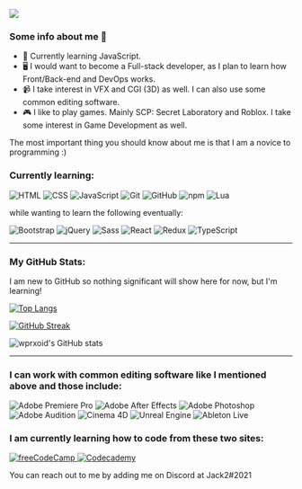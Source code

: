 ![](https://github.com/wprxoid/wprxoid/blob/aboutme/welcometomyprofilebro2.png)

### Some info about me 🙂

- 🌱 Currently learning JavaScript.
- 🖥️ I would want to become a Full-stack developer, as I plan to learn how Front/Back-end and DevOps works.
- 📹 I take interest in VFX and CGI (3D) as well. I can also use some common editing software.
- 🎮 I like to play games. Mainly SCP: Secret Laboratory and Roblox. I take some interest in Game Development as well.

The most important thing you should know about me is that I am a novice to programming :)

### Currently learning:

<p>
  <img alt="HTML" src="https://img.shields.io/badge/HTML-E34F26?logo=html5&logoColor=white&style=for-the-badge" />
  <img alt="CSS" src="https://img.shields.io/badge/CSS-1572B6?logo=css3&logoColor=white&style=for-the-badge" />
  <img alt="JavaScript" src="https://img.shields.io/badge/JavaScript-F7DF1E?logo=javascript&logoColor=white&style=for-the-badge" />
  <img alt="Git" src="https://img.shields.io/badge/Git-F05032?logo=git&logoColor=white&style=for-the-badge" />
  <img alt="GitHub" src="https://img.shields.io/badge/GitHub-181717?logo=github&logoColor=white&style=for-the-badge" />
  <img alt="npm" src="https://img.shields.io/badge/npm-CB3837?logo=npm&logoColor=white&style=for-the-badge" />
  <img alt="Lua" src="https://img.shields.io/badge/Lua-2C2D72?logo=lua&logoColor=white&style=for-the-badge" />
  
 while wanting to learn the following eventually:
 
 <p>
  <img alt="Bootstrap" src="https://img.shields.io/badge/Bootstrap-7952B3?logo=bootstrap&logoColor=white&style=for-the-badge" />
  <img alt="jQuery" src="https://img.shields.io/badge/jQuery-0769AD?logo=jquery&logoColor=white&style=for-the-badge" />
  <img alt="Sass" src="https://img.shields.io/badge/Sass-CC6699?logo=sass&logoColor=white&style=for-the-badge" />
  <img alt="React" src="https://img.shields.io/badge/React-61DAFB?logo=react&logoColor=white&style=for-the-badge" />
  <img alt="Redux" src="https://img.shields.io/badge/Redux-764ABC?logo=redux&logoColor=white&style=for-the-badge" />
  <img alt="TypeScript" src="https://img.shields.io/badge/TypeScript-3178C6?logo=typescript&logoColor=white&style=for-the-badge" />
     
 ---
 ### My GitHub Stats:

   I am new to GitHub so nothing significant will show here for now, but I'm learning!
   
[![Top Langs](https://github-readme-stats.vercel.app/api/top-langs/?username=wprxoid&layout=compact&theme=dark)](https://github.com/wprxoid/github-readme-stats)

[![GitHub Streak](https://github-readme-streak-stats.herokuapp.com/?user=wprxoid&theme=dark)](https://git.io/streak-stats)

![wprxoid's GitHub stats](https://github-readme-stats.vercel.app/api?username=wprxoid&show_icons=true&theme=dark)
   
</p>

---
### I can work with common editing software like I mentioned above and those include:

<p>
   <img alt="Adobe Premiere Pro" src="https://img.shields.io/badge/Adobe Premiere Pro-9999FF?logo=adobepremierepro&logoColor=white&style=for-the-badge" />
  <img alt="Adobe After Effects" src="https://img.shields.io/badge/Adobe After Effects-9999FF?logo=adobeaftereffects&logoColor=white&style=for-the-badge" />
  <img alt="Adobe Photoshop" src="https://img.shields.io/badge/Adobe Photoshop-31A8FF?logo=adobephotoshop&logoColor=white&style=for-the-badge" />
  <img alt="Adobe Audition" src="https://img.shields.io/badge/Adobe Audition-9999FF?logo=adobeaudition&logoColor=white&style=for-the-badge" />
  <img alt="Cinema 4D" src="https://img.shields.io/badge/Cinema 4D-011A6A?logo=cinema4d&logoColor=white&style=for-the-badge" />
  <img alt="Unreal Engine" src="https://img.shields.io/badge/Unreal Engine-313131?logo=unrealengine&logoColor=white&style=for-the-badge" />
  <img alt="Ableton Live" src="https://img.shields.io/badge/Ableton Live-000000?logo=abletonlive&logoColor=white&style=for-the-badge" />


### I am currently learning how to code from these two sites:
<p>
  <a href="https://www.freecodecamp.org/learn">
    <img alt="freeCodeCamp" src="https://img.shields.io/badge/freecodecamp-0A0A23?logo=freecodecamp&logoColor=white&style=for-the-badge" />
  </a>
  <a href="https://www.codecademy.com/learn">
    <img alt="Codecademy" src="https://img.shields.io/badge/codecademy-1F4056?logo=codecademy&logoColor=white&style=for-the-badge" />
  </a>
 
You can reach out to me by adding me on Discord at Jack2#2021
